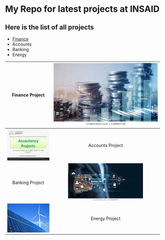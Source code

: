 # My Repo for latest projects at INSAID

## Here is the list of all projects

- [Finance](http://https://github.com/sandhyaau9/demo/tree/master/Finanace-Project "Finance")
- Accounts
- Banking
- Energy

| Finance Project |[![Finance](https://raw.githubusercontent.com/sandhyaau9/demo/master/images/double-exposure-graph-rows-coins-260nw-530884738%20.jpg "Finance")](https://raw.githubusercontent.com/sandhyaau9/demo/master/images/double-exposure-graph-rows-coins-260nw-530884738%20.jpg "Finance")   |
| :------------: | :------------: |
|[![Account](https://raw.githubusercontent.com/sandhyaau9/demo/master/images/accounts.jpg "Account")](https://raw.githubusercontent.com/sandhyaau9/demo/master/images/accounts.jpg "Account")   | Accounts Project  |
| Banking Project  |[![](https://raw.githubusercontent.com/sandhyaau9/demo/master/images/banking.jpg)](http://https://raw.githubusercontent.com/sandhyaau9/demo/master/images/banking.jpg)   |
|[![](https://raw.githubusercontent.com/sandhyaau9/demo/master/images/energy.jpg)](http://https://raw.githubusercontent.com/sandhyaau9/demo/master/images/energy.jpg)   | Energy Project|
